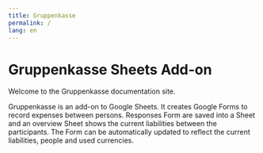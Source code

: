 ```yaml
---
title: Gruppenkasse
permalink: /
lang: en
---
```

# Gruppenkasse Sheets Add-on

Welcome to the Gruppenkasse documentation site.

Gruppenkasse is an add-on to Google Sheets.
It creates Google Forms to record expenses between persons.
Responses Form are saved into a Sheet and an overview Sheet shows the current liabilities between the participants.
The Form can be automatically updated to reflect the current liabilities, people and used currencies.

